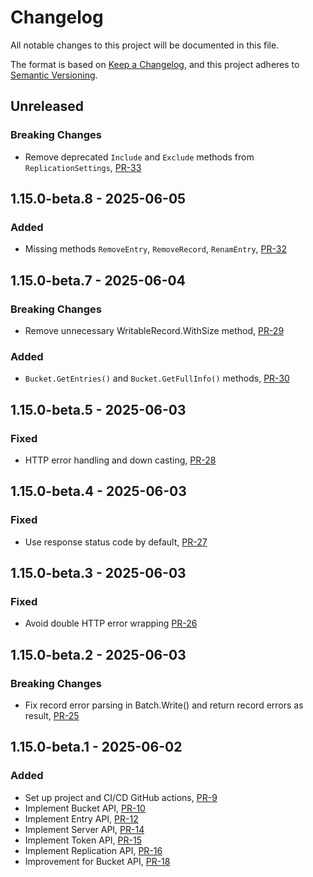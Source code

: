 # Changelog

All notable changes to this project will be documented in this file.

The format is based on [Keep a Changelog](https://keepachangelog.com/en/1.0.0/),
and this project adheres to [Semantic Versioning](https://semver.org/spec/v2.0.0.html).

## Unreleased

### Breaking Changes

* Remove deprecated `Include` and `Exclude` methods from `ReplicationSettings`, [PR-33](https://github.com/reductstore/reduct-go/pull/33)

## 1.15.0-beta.8 - 2025-06-05

### Added

* Missing methods  `RemoveEntry`, `RemoveRecord`, `RenamEntry`, [PR-32](https://github.com/reductstore/reduct-go/pull/32)

## 1.15.0-beta.7 - 2025-06-04

### Breaking Changes

* Remove unnecessary WritableRecord.WithSize method, [PR-29](https://github.com/reductstore/reduct-go/pull/29)

### Added

* `Bucket.GetEntries()` and `Bucket.GetFullInfo()` methods, [PR-30](https://github.com/reductstore/reduct-go/pull/30)

## 1.15.0-beta.5 - 2025-06-03

### Fixed

* HTTP error handling and down casting, [PR-28](https://github.com/reductstore/reduct-go/pull/28)

## 1.15.0-beta.4 - 2025-06-03

### Fixed

* Use response status code by default, [PR-27](https://github.com/reductstore/reduct-go/pull/27)

## 1.15.0-beta.3 - 2025-06-03

### Fixed

* Avoid double HTTP error wrapping [PR-26](https://github.com/reductstore/reduct-go/pull/26)

## 1.15.0-beta.2 - 2025-06-03

### Breaking Changes

* Fix record error parsing in Batch.Write() and return record errors as result, [PR-25](https://github.com/reductstore/reduct-go/pull/25)

## 1.15.0-beta.1 - 2025-06-02

### Added

* Set up project and CI/CD GitHub actions, [PR-9](https://github.com/reductstore/reduct-go/pull/9)
* Implement Bucket API, [PR-10](https://github.com/reductstore/reduct-go/pull/10)
* Implement Entry API, [PR-12](https://github.com/reductstore/reduct-go/pull/12)
* Implement Server API, [PR-14](https://github.com/reductstore/reduct-go/pull/14)
* Implement Token API, [PR-15](https://github.com/reductstore/reduct-go/pull/15)
* Implement Replication API, [PR-16](https://github.com/reductstore/reduct-go/pull/16)
* Improvement for Bucket API, [PR-18](https://github.com/reductstore/reduct-go/pull/18)
